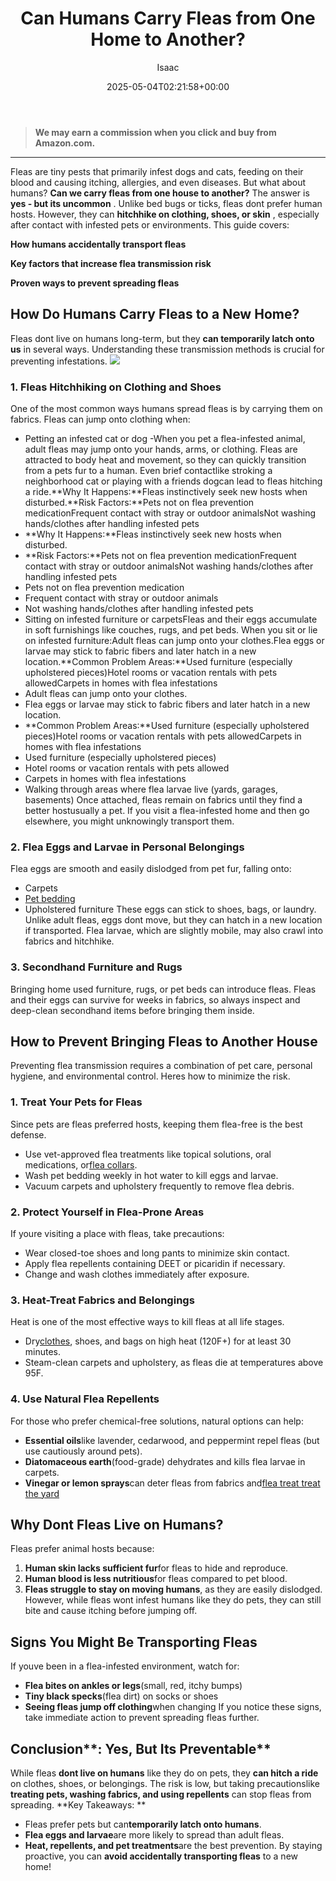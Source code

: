 ﻿---
author: Isaac
layout: post
title: Can Humans Carry Fleas from One Home to Another?
date: '2025-05-04T02:21:58+00:00'
categories:
- Fleas
- Guide
tags: []
slug: /can-humans-carry-fleas-from-one-home-to-another/
lastmod: 2025-05-07T12:21:26+03:00
---
> **We may earn a commission when you click and buy from Amazon.com.**
>

---
Fleas are tiny pests that primarily infest dogs and cats, feeding on their blood and causing itching, allergies, and even diseases. But what about humans?
**Can we carry fleas from one house to another?**
The answer is
**yes - but its uncommon**
. Unlike bed bugs or ticks, fleas dont prefer human hosts. However, they can
**hitchhike on clothing, shoes, or skin**
, especially after contact with infested pets or environments.
This guide covers:

**How humans accidentally transport fleas**

**Key factors that increase flea transmission risk**

**Proven ways to prevent spreading fleas**
## **How Do Humans Carry Fleas to a New Home?**
Fleas dont live on humans long-term, but they
**can temporarily latch onto us**
in several ways. Understanding these transmission methods is crucial for preventing infestations.
![](/assets/img/03/Can-Humans-Carry-Fleas-from-One-Home-to-Another-300x200.jpg)
### **1. Fleas Hitchhiking on Clothing and Shoes**
One of the most common ways humans spread fleas is by carrying them on fabrics. Fleas can jump onto clothing when:
- Petting an infested cat or dog -When you pet a flea-infested animal, adult fleas may jump onto your hands, arms, or clothing. Fleas are attracted to body heat and movement, so they can quickly transition from a pets fur to a human. Even brief contactlike stroking a neighborhood cat or playing with a friends dogcan lead to fleas hitching a ride.**Why It Happens:**Fleas instinctively seek new hosts when disturbed.**Risk Factors:**Pets not on flea prevention medicationFrequent contact with stray or outdoor animalsNot washing hands/clothes after handling infested pets
- **Why It Happens:**Fleas instinctively seek new hosts when disturbed.
- **Risk Factors:**Pets not on flea prevention medicationFrequent contact with stray or outdoor animalsNot washing hands/clothes after handling infested pets
- Pets not on flea prevention medication
- Frequent contact with stray or outdoor animals
- Not washing hands/clothes after handling infested pets
- Sitting on infested furniture or carpetsFleas and their eggs accumulate in soft furnishings like couches, rugs, and pet beds. When you sit or lie on infested furniture:Adult fleas can jump onto your clothes.Flea eggs or larvae may stick to fabric fibers and later hatch in a new location.**Common Problem Areas:**Used furniture (especially upholstered pieces)Hotel rooms or vacation rentals with pets allowedCarpets in homes with flea infestations
- Adult fleas can jump onto your clothes.
- Flea eggs or larvae may stick to fabric fibers and later hatch in a new location.
- **Common Problem Areas:**Used furniture (especially upholstered pieces)Hotel rooms or vacation rentals with pets allowedCarpets in homes with flea infestations
- Used furniture (especially upholstered pieces)
- Hotel rooms or vacation rentals with pets allowed
- Carpets in homes with flea infestations
- Walking through areas where flea larvae live (yards, garages, basements)
Once attached, fleas remain on fabrics until they find a better hostusually a pet. If you visit a flea-infested home and then go elsewhere, you might unknowingly transport them.
### **2. Flea Eggs and Larvae in Personal Belongings**
Flea eggs are smooth and easily dislodged from pet fur, falling onto:
- Carpets
- [Pet bedding](https://www.ncbi.nlm.nih.gov/pubmed/8057325)
- Upholstered furniture
These eggs can stick to shoes, bags, or laundry. Unlike adult fleas, eggs dont move, but they can hatch in a new location if transported. Flea larvae, which are slightly mobile, may also crawl into fabrics and hitchhike.
### **3. Secondhand Furniture and Rugs**
Bringing home used furniture, rugs, or pet beds can introduce fleas. Fleas and their eggs can survive for weeks in fabrics, so always inspect and deep-clean secondhand items before bringing them inside.
## **How to Prevent Bringing Fleas to Another House**
Preventing flea transmission requires a combination of pet care, personal hygiene, and environmental control. Heres how to minimize the risk.
### **1. Treat Your Pets for Fleas**
Since pets are fleas preferred hosts, keeping them flea-free is the best defense.
- Use vet-approved flea treatments like topical solutions, oral medications, or[flea collars](https://pestpolicy.com/best-flea-collar-for-cats/).
- Wash pet bedding weekly in hot water to kill eggs and larvae.
- Vacuum carpets and upholstery frequently to remove flea debris.
### **2. Protect Yourself in Flea-Prone Areas**
If youre visiting a place with fleas, take precautions:
- Wear closed-toe shoes and long pants to minimize skin contact.
- Apply flea repellents containing DEET or picaridin if necessary.
- Change and wash clothes immediately after exposure.
### **3. Heat-Treat Fabrics and Belongings**
Heat is one of the most effective ways to kill fleas at all life stages.
- Dry[clothes](https://pestpolicy.com/can-fleas-live-on-clothes/), shoes, and bags on high heat (120F+) for at least 30 minutes.
- Steam-clean carpets and upholstery, as fleas die at temperatures above 95F.
### **4. Use Natural Flea Repellents**
For those who prefer chemical-free solutions, natural options can help:
- **Essential oils**like lavender, cedarwood, and peppermint repel fleas (but use cautiously around pets).
- **Diatomaceous earth**(food-grade) dehydrates and kills flea larvae in carpets.
- **Vinegar or lemon sprays**can deter fleas from fabrics and[flea treat treat the yard](https://pestpolicy.com/best-flea-spray-for-yard/)
## **Why Dont Fleas Live on Humans?**
Fleas prefer animal hosts because:
1. **Human skin lacks sufficient fur**for fleas to hide and reproduce.
2. **Human blood is less nutritious**for fleas compared to pet blood.
3. **Fleas struggle to stay on moving humans**, as they are easily dislodged.
However, while fleas wont infest humans like they do pets, they can still bite and cause itching before jumping off.
## **Signs You Might Be Transporting Fleas**
If youve been in a flea-infested environment, watch for:
- **Flea bites on ankles or legs**(small, red, itchy bumps)
- **Tiny black specks**(flea dirt) on socks or shoes
- **Seeing fleas jump off clothing**when changing
If you notice these signs, take immediate action to prevent spreading fleas further.
## Conclusion**: Yes, But Its Preventable**
While fleas
**dont live on humans**
like they do on pets, they
**can hitch a ride**
on clothes, shoes, or belongings. The risk is low, but taking precautionslike
**treating pets, washing fabrics, and using repellents**
can stop fleas from spreading.
**Key Takeaways: **
- Fleas prefer pets but can**temporarily latch onto humans**.
- **Flea eggs and larvae**are more likely to spread than adult fleas.
- **Heat, repellents, and pet treatments**are the best prevention.
By staying proactive, you can
**avoid accidentally transporting fleas**
to a new home!